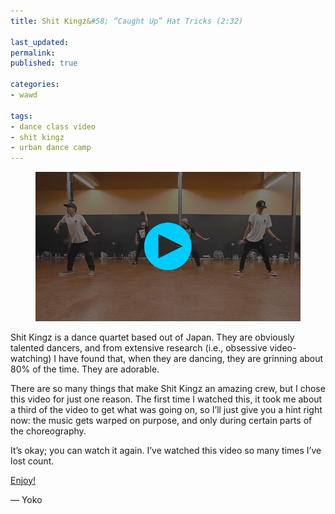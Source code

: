 ```yaml
---
title: Shit Kingz&#58; “Caught Up” Hat Tricks (2:32)

last_updated: 
permalink: 
published: true

categories:
- wawd

tags:
- dance class video
- shit kingz
- urban dance camp
---
```


<figure>
	<a href="http://www.youtube.com/watch?v=081HJN1bBLo"><img src="/assets/images/2014-02-12-shtkingz_caught_up.jpg" alt="A screenshot from a Youtube video. Shit Kingz are mid-pose performing the piece they taught at Urban Dance Camp." /></a>
</figure>

Shit Kingz is a dance quartet based out of Japan. They are obviously talented dancers, and from extensive research (i.e., obsessive video-watching) I have found that, when they are dancing, they are grinning about 80% of the time. They are adorable.

There are so many things that make Shit Kingz an amazing crew, but I chose this video for just one reason. The first time I watched this, it took me about a third of the video to get what was going on, so I’ll just give you a hint right now: the music gets warped on purpose, and only during certain parts of the choreography. 

It’s okay; you can watch it again. I’ve watched this video so many times I’ve lost count.

[Enjoy!](http://www.youtube.com/watch?v=081HJN1bBLo)

— Yoko